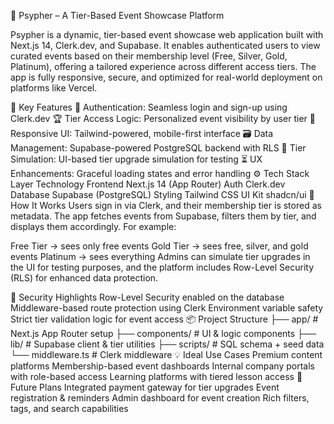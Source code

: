 🧠 Psypher – A Tier-Based Event Showcase Platform

Psypher is a dynamic, tier-based event showcase web application built with Next.js 14, Clerk.dev, and Supabase. It enables authenticated users to view curated events based on their membership level (Free, Silver, Gold, Platinum), offering a tailored experience across different access tiers. The app is fully responsive, secure, and optimized for real-world deployment on platforms like Vercel.

🧩 Key Features
🔐 Authentication: Seamless login and sign-up using Clerk.dev
🏆 Tier Access Logic: Personalized event visibility by user tier
📱 Responsive UI: Tailwind-powered, mobile-first interface
🗃️ Data Management: Supabase-powered PostgreSQL backend with RLS
🧪 Tier Simulation: UI-based tier upgrade simulation for testing
⏳ UX Enhancements: Graceful loading states and error handling
⚙️ Tech Stack
Layer	Technology
Frontend	Next.js 14 (App Router)
Auth	Clerk.dev
Database	Supabase (PostgreSQL)
Styling	Tailwind CSS
UI Kit	shadcn/ui
🚧 How It Works
Users sign in via Clerk, and their membership tier is stored as metadata. The app fetches events from Supabase, filters them by tier, and displays them accordingly. For example:

Free Tier → sees only free events
Gold Tier → sees free, silver, and gold events
Platinum → sees everything
Admins can simulate tier upgrades in the UI for testing purposes, and the platform includes Row-Level Security (RLS) for enhanced data protection.

🔐 Security Highlights
Row-Level Security enabled on the database
Middleware-based route protection using Clerk
Environment variable safety
Strict tier validation logic for event access
📦 Project Structure
├── app/                 # Next.js App Router setup
├── components/          # UI & logic components
├── lib/                 # Supabase client & tier utilities
├── scripts/             # SQL schema + seed data
└── middleware.ts        # Clerk middleware
💡 Ideal Use Cases
Premium content platforms
Membership-based event dashboards
Internal company portals with role-based access
Learning platforms with tiered lesson access
🔭 Future Plans
Integrated payment gateway for tier upgrades
Event registration & reminders
Admin dashboard for event creation
Rich filters, tags, and search capabilities
